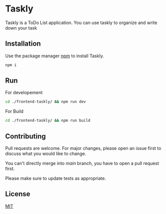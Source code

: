# Taskly

Taskly is a ToDo List application. You can use taskly to organize and write down your task 
## Installation

Use the package manager [npm](https://nodejs.org/en/download/package-manager) to install Taskly.

```bash
npm i
```

## Run
For developement
```bash
cd ./frontend-taskly/ && npm run dev
```
For Build
```bash
cd ./frontend-taskly/ && npm run build
```

## Contributing

Pull requests are welcome. For major changes, please open an issue first
to discuss what you would like to change.

You can't directly merge into *main* branch, you have to open a pull request first.

Please make sure to update tests as appropriate.

## License

[MIT](https://choosealicense.com/licenses/mit/)